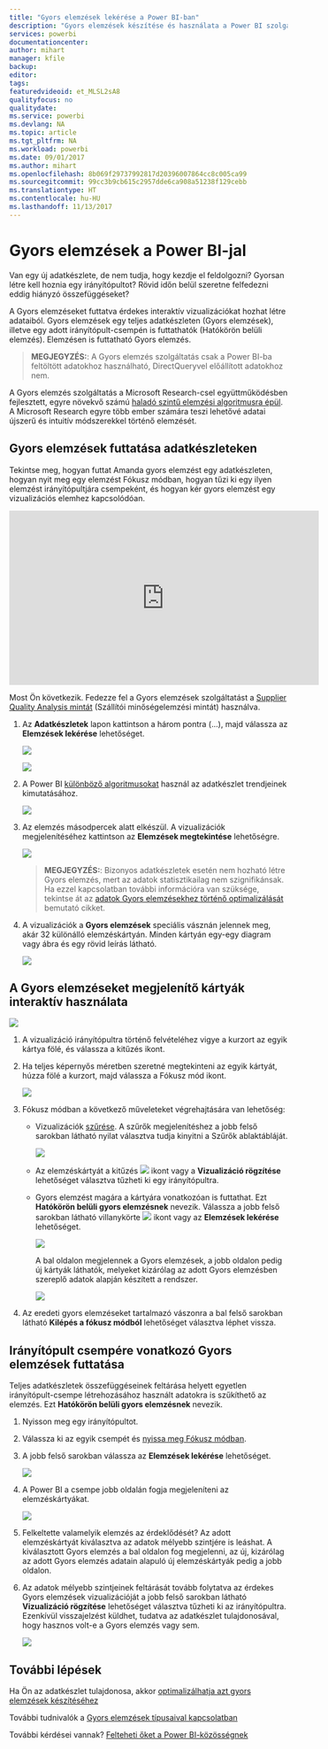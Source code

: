 ```yaml
---
title: "Gyors elemzések lekérése a Power BI-ban"
description: "Gyors elemzések készítése és használata a Power BI szolgáltatással ‒ dokumentáció."
services: powerbi
documentationcenter: 
author: mihart
manager: kfile
backup: 
editor: 
tags: 
featuredvideoid: et_MLSL2sA8
qualityfocus: no
qualitydate: 
ms.service: powerbi
ms.devlang: NA
ms.topic: article
ms.tgt_pltfrm: NA
ms.workload: powerbi
ms.date: 09/01/2017
ms.author: mihart
ms.openlocfilehash: 8b069f29737992817d20396007864cc8c005ca99
ms.sourcegitcommit: 99cc3b9cb615c2957dde6ca908a51238f129cebb
ms.translationtype: HT
ms.contentlocale: hu-HU
ms.lasthandoff: 11/13/2017
---
```

# <a name="quick-insights-with-power-bi"></a>Gyors elemzések a Power BI-jal
Van egy új adatkészlete, de nem tudja, hogy kezdje el feldolgozni?  Gyorsan létre kell hoznia egy irányítópultot?  Rövid időn belül szeretne felfedezni eddig hiányzó összefüggéseket?

A Gyors elemzéseket futtatva érdekes interaktív vizualizációkat hozhat létre adataiból. Gyors elemzések egy teljes adatkészleten (Gyors elemzések), illetve egy adott irányítópult-csempén is futtathatók (Hatókörön belüli elemzés). Elemzésen is futtatható Gyors elemzés.

> **MEGJEGYZÉS:**: A Gyors elemzés szolgáltatás csak a Power BI-ba feltöltött adatokhoz használható, DirectQueryvel előállított adatokhoz nem.
> 
> 

A Gyors elemzés szolgáltatás a Microsoft Research-csel együttműködésben fejlesztett, egyre növekvő számú [haladó szintű elemzési algoritmusra épül](service-insight-types.md). A Microsoft Research egyre több ember számára teszi lehetővé adatai újszerű és intuitív módszerekkel történő elemzését.

## <a name="run-quick-insights-on-a-dataset"></a>Gyors elemzések futtatása adatkészleteken
Tekintse meg, hogyan futtat Amanda gyors elemzést egy adatkészleten, hogyan nyit meg egy elemzést Fókusz módban, hogyan tűzi ki egy ilyen elemzést irányítópultjára csempeként, és hogyan kér gyors elemzést egy vizualizációs elemhez kapcsolódóan.

<iframe width="560" height="315" src="https://www.youtube.com/embed/et_MLSL2sA8" frameborder="0" allowfullscreen></iframe>


Most Ön következik. Fedezze fel a Gyors elemzések szolgáltatást a [Supplier Quality Analysis mintát](sample-supplier-quality.md) (Szállítói minőségelemzési mintát) használva.

1. Az **Adatkészletek** lapon kattintson a három pontra (...), majd válassza az **Elemzések lekérése** lehetőséget.
   
    ![](media/service-insights/power-bi-ellipses.png)
   
    ![](media/service-insights/power-bi-tab.png)
2. A Power BI [különböző algoritmusokat](service-insight-types.md) használ az adatkészlet trendjeinek kimutatásához.
   
    ![](media/service-insights/pbi_autoinsightssearching.png)
3. Az elemzés másodpercek alatt elkészül.  A vizualizációk megjelenítéséhez kattintson az **Elemzések megtekintése** lehetőségre.
   
    ![](media/service-insights/pbi_autoinsightsuccess.png)
   
   > **MEGJEGYZÉS:**: Bizonyos adatkészletek esetén nem hozható létre Gyors elemzés, mert az adatok statisztikailag nem szignifikánsak.  Ha ezzel kapcsolatban további információra van szüksége, tekintse át az [adatok Gyors elemzésekhez történő optimalizálását](service-insights-optimize.md) bemutató cikket.
   > 
   > 
4. A vizualizációk a **Gyors elemzések** speciális vásznán jelennek meg, akár 32 különálló elemzéskártyán. Minden kártyán egy-egy diagram vagy ábra és egy rövid leírás látható.
   
    ![](media/service-insights/power-bi-insights.png)

## <a name="interact-with-the-quick-insight-cards"></a>A Gyors elemzéseket megjelenítő kártyák interaktív használata
  ![](media/service-insights/pbi_hover.png)

1. A vizualizáció irányítópultra történő felvételéhez vigye a kurzort az egyik kártya fölé, és válassza a kitűzés ikont.
2. Ha teljes képernyős méretben szeretné megtekinteni az egyik kártyát, húzza fölé a kurzort, majd válassza a Fókusz mód ikont.
   
    ![](media/service-insights/power-bi-insight-focus.png)
3. Fókusz módban a következő műveleteket végrehajtására van lehetőség:
   
   * Vizualizációk [szűrése](service-interact-with-a-report-in-reading-view.md).  A szűrők megjelenítéshez a jobb felső sarokban látható nyilat választva tudja kinyitni a Szűrők ablaktábláját.
     
        ![](media/service-insights/power-bi-insights-filter-new.png)
   * Az elemzéskártyát a kitűzés ![](media/service-insights/power-bi-pin-icon.png) ikont vagy a **Vizualizáció rögzítése** lehetőséget választva tűzheti ki egy irányítópultra.
   * Gyors elemzést magára a kártyára vonatkozóan is futtathat. Ezt **Hatókörön belüli gyors elemzésnek** nevezik. Válassza a jobb felső sarokban látható villanykörte ![](media/service-insights/power-bi-bulb-icon.png) ikont vagy az **Elemzések lekérése** lehetőséget.
     
       ![](media/service-insights/pbi-autoinsights-tile.png)
     
     A bal oldalon megjelennek a Gyors elemzések, a jobb oldalon pedig új kártyák láthatók, melyeket kizárólag az adott Gyors elemzésben szereplő adatok alapján készített a rendszer.
     
       ![](media/service-insights/power-bi-insights-on-insights-new.png)
4. Az eredeti gyors elemzéseket tartalmazó vászonra a bal felső sarokban látható **Kilépés a fókusz módból** lehetőséget választva léphet vissza.

## <a name="run-quick-insights-on-a-dashboard-tile"></a>Irányítópult csempére vonatkozó Gyors elemzések futtatása
Teljes adatkészletek összefüggéseinek feltárása helyett egyetlen irányítópult-csempe létrehozásához használt adatokra is szűkíthető az elemzés. Ezt **Hatókörön belüli gyors elemzésnek** nevezik.

1. Nyisson meg egy irányítópultot.
2. Válassza ki az egyik csempét és [nyissa meg Fókusz módban](service-focus-mode.md).
3. A jobb felső sarokban válassza az **Elemzések lekérése** lehetőséget.
   
    ![](media/service-insights/pbi-autoinsights-tile.png)
4. A Power BI a csempe jobb oldalán fogja megjeleníteni az elemzéskártyákat.
   
    ![](media/service-insights/pbi-insights-tile.png)
5. Felkeltette valamelyik elemzés az érdeklődését? Az adott elemzéskártyát kiválasztva az adatok mélyebb szintjére is leáshat. A kiválasztott Gyors elemzés a bal oldalon fog megjelenni, az új, kizárólag az adott Gyors elemzés adatain alapuló új elemzéskártyák pedig a jobb oldalon.
6. Az adatok mélyebb szintjeinek feltárását tovább folytatva az érdekes Gyors elemzések vizualizációját a jobb felső sarokban látható **Vizualizáció rögzítése** lehetőséget választva tűzheti ki az irányítópultra. Ezenkívül visszajelzést küldhet, tudatva az adatkészlet tulajdonosával, hogy hasznos volt-e a Gyors elemzés vagy sem.
   
    ![](media/service-insights/useful.png)

## <a name="next-steps"></a>További lépések
Ha Ön az adatkészlet tulajdonosa, akkor [optimalizálhatja azt gyors elemzések készítéséhez](service-insights-optimize.md)

További tudnivalók a [Gyors elemzések típusaival kapcsolatban](service-insight-types.md)

További kérdései vannak? [Felteheti őket a Power BI-közösségnek](http://community.powerbi.com/)

